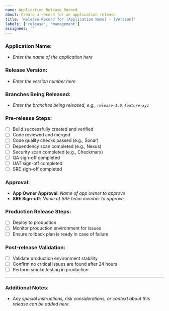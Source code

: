 ```yaml
---
name: Application Release Record
about: Create a record for an application release
title: 'Release Record for [Application Name] - [Version]'
labels: ['release', 'management']
assignees: ''
---
```


### Application Name:
- _Enter the name of the application here_

### Release Version:
- _Enter the version number here_

### Branches Being Released:
- _Enter the branches being released, e.g., `release-1.0`, `feature-xyz`_

### Pre-release Steps:
- [ ] Build successfully created and verified
- [ ] Code reviewed and merged
- [ ] Code quality checks passed (e.g., Sonar)
- [ ] Dependency scan completed (e.g., Nexus)
- [ ] Security scan completed (e.g., Checkmarx)
- [ ] QA sign-off completed
- [ ] UAT sign-off completed
- [ ] SRE sign-off completed

### Approval:
- **App Owner Approval**: _Name of app owner to approve_
- **SRE Sign-off**: _Name of SRE team member to approve_

### Production Release Steps:
- [ ] Deploy to production
- [ ] Monitor production environment for issues
- [ ] Ensure rollback plan is ready in case of failure

### Post-release Validation:
- [ ] Validate production environment stability
- [ ] Confirm no critical issues are found after 24 hours
- [ ] Perform smoke testing in production

---

### Additional Notes:
- _Any special instructions, risk considerations, or context about this release can be added here._

